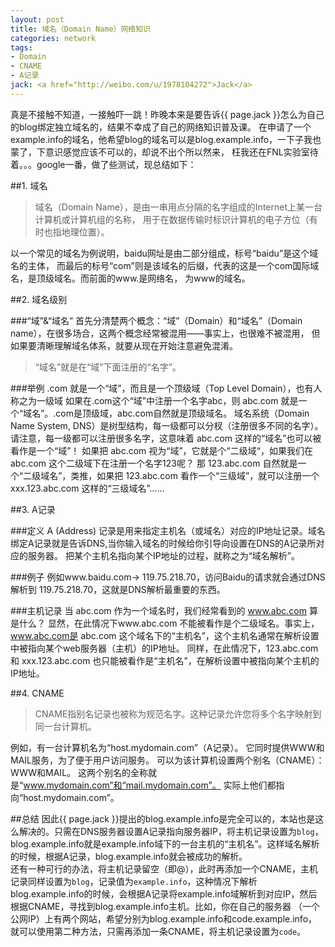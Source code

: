 ```yaml
---
layout: post
title: 域名（Domain Name）网络知识
categories: network
tags:
- Domain
- CNAME
- A记录
jack: <a href="http://weibo.com/u/1978104272">Jack</a>
---
```


真是不接触不知道，一接触吓一跳！昨晚本来是要告诉{{ page.jack }}怎么为自己的blog绑定独立域名的，结果不幸成了自己的网络知识普及课。
在申请了一个example.info的域名，他希望blog的域名可以是blog.example.info，一下子我也蒙了，下意识感觉应该不可以的，却说不出个所以然来，
枉我还在FNL实验室待着。。。google一番，做了些测试，现总结如下：

##1. 域名
>域名（Domain Name），是由一串用点分隔的名字组成的Internet上某一台计算机或计算机组的名称，
>用于在数据传输时标识计算机的电子方位（有时也指地理位置）。  

以一个常见的域名为例说明，baidu网址是由二部分组成，标号“baidu”是这个域名的主体，
而最后的标号“com”则是该域名的后缀，代表的这是一个com国际域名，是顶级域名。而前面的www.是网络名， 为www的域名。

##2. 域名级别

###“域”&“域名”
首先分清楚两个概念：“域”（Domain）和“域名”（Domain name），在很多场合，这两个概念经常被混用——事实上，也很难不被混用，
但如果要清晰理解域名体系，就要从现在开始注意避免混淆。

>“域名”就是在“域”下面注册的“名字”。

###举例
.com 就是一个“域”，而且是一个顶级域（Top Level Domain），也有人称之为一级域
如果在.com这个“域”中注册一个名字abc，则 abc.com 就是一个“域名”。.com是顶级域，abc.com自然就是顶级域名。
域名系统（Domain Name System, DNS）是树型结构，每一级都可以分杈（注册很多不同的名字）。
请注意，每一级都可以注册很多名字，这意味着 abc.com 这样的“域名”也可以被看作是一个“域”！
如果把 abc.com 视为“域”，它就是个“二级域“，如果我们在 abc.com 这个二级域下在注册一个名字123呢？
那 123.abc.com 自然就是一个“二级域名”，类推，如果把 123.abc.com 看作一个“三级域”，就可以注册一个xxx.123.abc.com 这样的“三级域名”……  

##3. A记录

###定义
A (Address) 记录是用来指定主机名（或域名）对应的IP地址记录。域名绑定A记录就是告诉DNS,当你输入域名的时候给你引导向设置在DNS的A记录所对应的服务器。
把某个主机名指向某个IP地址的过程，就称之为“域名解析”。

###例子
例如www.baidu.com-> 119.75.218.70，访问Baidu的请求就会通过DNS解析到 119.75.218.70，这就是DNS解析最重要的东西。

###主机记录
当 abc.com 作为一个域名时，我们经常看到的 www.abc.com 算是什么？
显然，在此情况下www.abc.com 不能被看作是个二级域名。事实上， www.abc.com是 abc.com 这个域名下的“主机名”，这个主机名通常在解析设置中被指向某个web服务器（主机）的IP地址。
同样，在此情况下，123.abc.com 和 xxx.123.abc.com 也只能被看作是“主机名”，在解析设置中被指向某个主机的IP地址。

##4. CNAME
>CNAME指别名记录也被称为规范名字。这种记录允许您将多个名字映射到同一台计算机。

例如，有一台计算机名为“host.mydomain.com”（A记录）。 它同时提供WWW和MAIL服务，为了便于用户访问服务。
可以为该计算机设置两个别名（CNAME）：WWW和MAIL。 这两个别名的全称就是“www.mydomain.com”和“mail.mydomain.com”。
实际上他们都指向“host.mydomain.com”。

##总结
因此{{ page.jack }}提出的blog.example.info是完全可以的，本站也是这么解决的。只需在DNS服务器设置A记录指向服务器IP，将主机记录设置为`blog`，
blog.example.info就是example.info域下的一台主机的“主机名”。这样域名解析的时候，根据A记录，blog.example.info就会被成功的解析。  
还有一种可行的办法，将主机记录留空（即@），此时再添加一个CNAME，主机记录同样设置为`blog`，记录值为`example.info`，这种情况下解析
blog.example.info的时候，会根据A记录将example.info域解析到对应IP，然后根据CNAME，寻找到blog.example.info主机。比如，你在自己的服务器
（一个公网IP）上有两个网站，希望分别为blog.example.info和code.example.info，就可以使用第二种方法，只需再添加一条CNAME，将主机记录设置为`code`。
